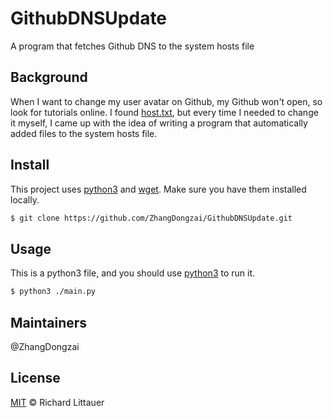 # GithubDNSUpdate
A program that fetches Github DNS to the system hosts file

## Background
When I want to change my user avatar on Github, my Github won't open, so look for tutorials online. I found [host.txt](https://hosts.gitcdn.top/hosts.txt), but every time I needed to change it myself, I came up with the idea of writing a program that automatically added files to the system hosts file.

## Install
This project uses [python3](https://python.org) and [wget](https://www.gnu.org/software/wget/). Make sure you have them installed locally.
 
```sh
$ git clone https://github.com/ZhangDongzai/GithubDNSUpdate.git
```

## Usage
This is a python3 file, and you should use [python3](https://python.org) to run it.

```sh
$ python3 ./main.py
```

## Maintainers
@ZhangDongzai

## License
[MIT](LICENSE) © Richard Littauer
